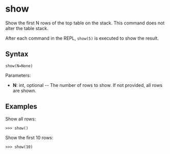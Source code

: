 # show

Show the first N rows of the top table on the stack.
This command does not alter the table stack.

After each command in the REPL, `show(5)` is executed to show the result.

## Syntax

`show(N=None)`

Parameters:

- **N**: int, optional -- The number of rows to show. If not provided, all rows are shown.

## Examples

Show all rows:

`>>> show()`

Show the first 10 rows:

`>>> show(10)`
